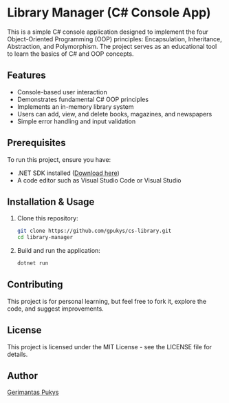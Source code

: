 # Library Manager (C# Console App)

This is a simple C# console application designed to implement the four Object-Oriented Programming (OOP) principles: Encapsulation, Inheritance, Abstraction, and Polymorphism. The project serves as an educational tool to learn the basics of C# and OOP concepts.

## Features

- Console-based user interaction
- Demonstrates fundamental C# OOP principles
- Implements an in-memory library system
- Users can add, view, and delete books, magazines, and newspapers
- Simple error handling and input validation

## Prerequisites

To run this project, ensure you have:

- .NET SDK installed ([Download here](https://dotnet.microsoft.com/en-us/download))
- A code editor such as Visual Studio Code or Visual Studio

## Installation & Usage

1. Clone this repository:
   ```sh
   git clone https://github.com/gpukys/cs-library.git
   cd library-manager
   ```
2. Build and run the application:
   ```sh
   dotnet run
   ```

## Contributing

This project is for personal learning, but feel free to fork it, explore the code, and suggest improvements.

## License

This project is licensed under the MIT License - see the LICENSE file for details.

## Author

[Gerimantas Pukys](https://github.com/gpukys)